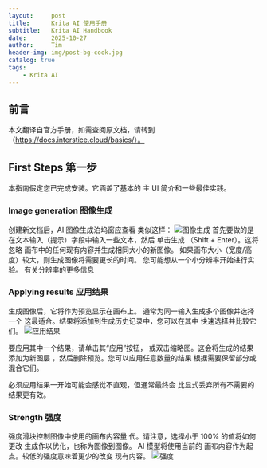 ```yaml
---
layout:     post
title:      Krita AI 使用手册
subtitle:   Krita AI Handbook
date:       2025-10-27
author:     Tim
header-img: img/post-bg-cook.jpg
catalog: true
tags:
    - Krita AI
---
```


## 前言

本文翻译自官方手册，如需查阅原文档，请转到（https://docs.interstice.cloud/basics/）。



## First Steps 第一步

本指南假定您已完成安装。它涵盖了基本的 主 UI 简介和一些最佳实践。



### Image generation 图像生成

创建新文档后，AI 图像生成泊坞窗应查看 类似这样：
![图像生成](https://docs.interstice.cloud/_astro/generation-docker.Cwwncv1X_Z22EAIw.webp)
首先要做的是在文本输入（提示）字段中输入一些文本，然后 单击生成 （Shift + Enter）。这将忽略 画布中的任何现有内容并生成相同大小的新图像。
如果画布大小（宽度/高度）较大，则生成图像将需要更长的时间。 您可能想从一个小分辨率开始进行实验。 有关分辨率的更多信息

### Applying results 应用结果

生成图像后，它将作为预览显示在画布上。 通常为同一输入生成多个图像并选择一个 这最适合。结果将添加到生成历史记录中，您可以在其中 快速选择并比较它们。
![应用结果](https://docs.interstice.cloud/_astro/generation-history.cCeBQZxm_2rOnca.webp)

要应用其中一个结果，请单击其“应用”按钮， 或双击缩略图。这会将生成的结果添加为新图层 ，然后删除预览。您可以应用任意数量的结果 根据需要保留部分或混合它们。

必须应用结果一开始可能会感觉不直观，但通常最终会 比显式丢弃所有不需要的结果更有效。


### Strength 强度

强度滑块控制图像中使用的画布内容量 代。请注意，选择小于 100% 的值将如何更改 生成作以优化，也称为图像到图像。 AI 模型将使用当前的 画布内容作为起点。较低的强度意味着更少的改变 现有内容。
![强度](https://docs.interstice.cloud/_astro/strength-slider.BZz0yTJw_ZdknNI.webp)

